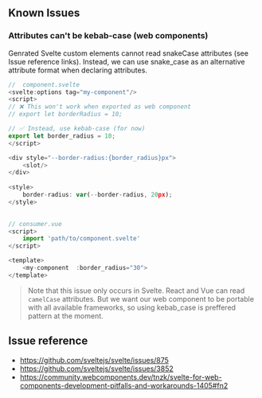 ## Known Issues


### Attributes can't be kebab-case (web components)

Genrated Svelte custom elements cannot read snakeCase attributes (see Issue reference links). Instead, we can use snake_case as an alternative attribute format when declaring attributes.

```js
//  component.svelte
<svelte:options tag="my-component"/>
<script>
// ❌ This won't work when exported as web component
// export let borderRadius = 10;

// ✅ Instead, use kebab-case (for now)
export let border_radius = 10;
</script>

<div style="--border-radius:{border_radius}px">
    <slot/>
</div>
 
<style>
    border-radius: var(--border-radius, 20px);
</style>
 
```

```js
// consumer.vue
<script>
    import 'path/to/component.svelte'
</script>

<template>
    <my-component  :border_radius="30">
</template>
 ```



> Note that this issue only occurs in Svelte. React and Vue can read `camelCase` attributes. But we want our web component to be portable with all available frameworks, so using kebab_case is preffered pattern at the moment.


## Issue reference

* https://github.com/sveltejs/svelte/issues/875
* https://github.com/sveltejs/svelte/issues/3852
* https://community.webcomponents.dev/tnzk/svelte-for-web-components-development-pitfalls-and-workarounds-1405#fn2